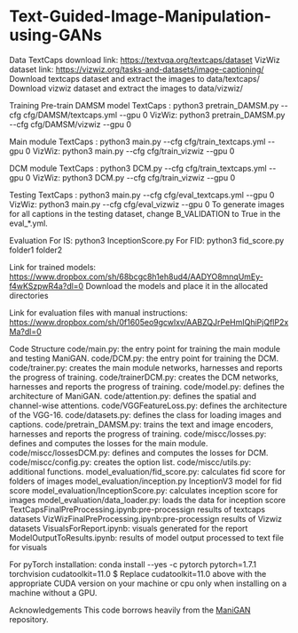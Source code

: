 # Text-Guided-Image-Manipulation-using-GANs

Data
TextCaps download link: https://textvqa.org/textcaps/dataset
VizWiz dataset link: https://vizwiz.org/tasks-and-datasets/image-captioning/
Download textcaps dataset and extract the images to data/textcaps/
Download vizwiz dataset and extract the images to data/vizwiz/


Training
Pre-train DAMSM model
TextCaps : python3 pretrain_DAMSM.py --cfg cfg/DAMSM/textcaps.yml --gpu 0 
VizWiz: python3 pretrain_DAMSM.py --cfg cfg/DAMSM/vizwiz --gpu 0 

Main module
TextCaps : python3 main.py --cfg cfg/train_textcaps.yml --gpu 0
VizWiz: python3 main.py --cfg cfg/train_vizwiz --gpu 0 

DCM module
TextCaps : python3 DCM.py --cfg cfg/train_textcaps.yml --gpu 0
VizWiz: python3 DCM.py --cfg cfg/train_vizwiz --gpu 0 



Testing
TextCaps : python3 main.py --cfg cfg/eval_textcaps.yml --gpu 0
VizWiz: python3 main.py --cfg cfg/eval_vizwiz --gpu 0 
To generate images for all captions in the testing dataset, change B_VALIDATION to True in the eval_*.yml.



Evaluation
For IS: python3 InceptionScore.py
For FID: python3  fid_score.py folder1 folder2



Link for trained models: https://www.dropbox.com/sh/68bcgc8h1eh8ud4/AADYO8mnqUmEy-f4wKSzpwR4a?dl=0
Download the models and place it in the allocated directories



Link for evaluation files with manual instructions: https://www.dropbox.com/sh/0f1605eo9gcwlxv/AABZQJrPeHmIQhiPjQflP2xMa?dl=0



Code Structure
code/main.py: the entry point for training the main module and testing ManiGAN.
code/DCM.py: the entry point for training the DCM.
code/trainer.py: creates the main module networks, harnesses and reports the progress of training.
code/trainerDCM.py: creates the DCM networks, harnesses and reports the progress of training.
code/model.py: defines the architecture of ManiGAN.
code/attention.py: defines the spatial and channel-wise attentions.
code/VGGFeatureLoss.py: defines the architecture of the VGG-16.
code/datasets.py: defines the class for loading images and captions.
code/pretrain_DAMSM.py: trains the text and image encoders, harnesses and reports the progress of training.
code/miscc/losses.py: defines and computes the losses for the main module.
code/miscc/lossesDCM.py: defines and computes the losses for DCM.
code/miscc/config.py: creates the option list.
code/miscc/utils.py: additional functions.
model_evaluation/fid_score.py: calculates fid score for folders of images
model_evaluation/inception.py InceptionV3 model for fid score
model_evaluation/InceptionScore.py: calculates inception score for images
model_evaluation/data_loader.py: loads the data for inception score
TextCapsFinalPreProcessing.ipynb:pre-processign results of textcaps datasets 
VizWizFinalPreProcessing.ipynb:pre-processign results of Vizwiz datasets 
VisualsForReport.ipynb: visuals generated for the report
ModelOutputToResults.ipynb: results of model output processed to text file for visuals 



For pyTorch installation:
conda install --yes -c pytorch pytorch=1.7.1 torchvision cudatoolkit=11.0 $
Replace cudatoolkit=11.0 above with the appropriate CUDA version on your machine or cpu only when installing on a machine without a GPU.

Acknowledgements
This code borrows heavily from the [ManiGAN](https://github.com/mrlibw/ManiGAN) repository.
